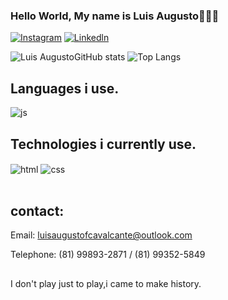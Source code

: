 ### Hello World, My name is Luis Augusto🤘🏼💀

[![Instagram](https://img.shields.io/badge/Instagram-E4405F?style=for-the-badge&logo=instagram&logoColor=white)](https://www.instagram.com/luisaugustojj/r)
[![Linkedln](https://img.shields.io/badge/LinkedIn-0077B5?style=for-the-badge&logo=linkedin&logoColor=white)](https://www.linkedin.com/in/luis-augusto-b07871182/)

![Luis AugustoGitHub
stats](https://github-readme-stats.vercel.app/api?username=LuisAugustojj&show_icons=true&theme=dark)
![Top Langs](https://github-readme-stats.vercel.app/api/top-langs/?username=LuisAugustojj&layout=compact$background-color=black)

## Languages i use.
<div style="display: inline_block">
  <img align="center" alt="js"
    src="https://img.shields.io/badge/JavaScript-F7DF1E?style=for-the-badge&logo=javascript&logoColor=black" />

  ## Technologies i currently use.
  <div style="display: inline_block">
    <img align="center" alt="html"
      src="https://img.shields.io/badge/HTML-239120?style=for-the-badge&logo=html5&logoColor=white" />
    <img align="center" alt="css"
      src="https://img.shields.io/badge/CSS-239120?&style=for-the-badge&logo=css3&logoColor=white" />
  </div><br />

  ## contact:
  Email: luisaugustofcavalcante@outlook.com
  <p>Telephone: (81) 99893-2871 / (81) 99352-5849

  ##
  <p>I don't play just to play,i came to make history.</p>
